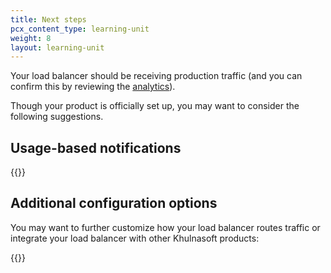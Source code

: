 ```yaml
---
title: Next steps
pcx_content_type: learning-unit
weight: 8
layout: learning-unit
---
```


Your load balancer should be receiving production traffic (and you can confirm this by reviewing the [analytics](/load-balancing/reference/load-balancing-analytics/)).

Though your product is officially set up, you may want to consider the following suggestions.

## Usage-based notifications

{{<render file="_ubb-recommendation.md" productFolder="fundamentals">}}

## Additional configuration options

You may want to further customize how your load balancer routes traffic or integrate your load balancer with other Khulnasoft products:

{{<directory-listing folderDirectory="/load-balancing/additional-options/" >}}